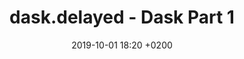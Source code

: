 ---
layout: disqus
title: dask.delayed - Dask Part 1
date: 2019-10-01 18:20 +0200
comments: true
permalink: dask-delayed-part1/
---